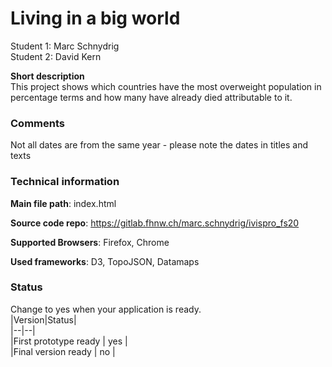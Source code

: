 # Living in a big world


Student 1: Marc Schnydrig  
Student 2: David Kern

**Short description**  
This project shows which countries have the most overweight population in percentage terms and how many have already died attributable to it.

### Comments
Not all dates are from the same year - please note the dates in titles and texts

### Technical information
**Main file path**: index.html

**Source code repo**: https://gitlab.fhnw.ch/marc.schnydrig/ivispro_fs20

**Supported Browsers**: Firefox, Chrome

**Used frameworks**:
D3, TopoJSON, Datamaps

### Status
Change to yes when your application is ready.  
|Version|Status|  
|--|--|  
|First prototype ready | yes |  
|Final version ready  | no |
